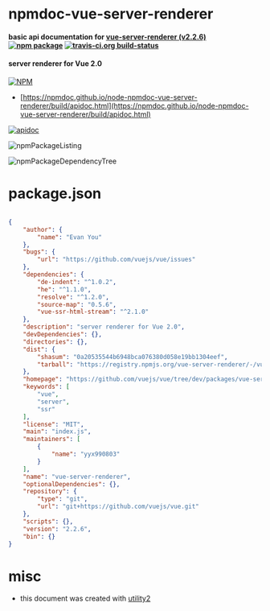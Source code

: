 # npmdoc-vue-server-renderer

#### basic api documentation for  [vue-server-renderer (v2.2.6)](https://github.com/vuejs/vue/tree/dev/packages/vue-server-renderer#readme)  [![npm package](https://img.shields.io/npm/v/npmdoc-vue-server-renderer.svg?style=flat-square)](https://www.npmjs.org/package/npmdoc-vue-server-renderer) [![travis-ci.org build-status](https://api.travis-ci.org/npmdoc/node-npmdoc-vue-server-renderer.svg)](https://travis-ci.org/npmdoc/node-npmdoc-vue-server-renderer)

#### server renderer for Vue 2.0

[![NPM](https://nodei.co/npm/vue-server-renderer.png?downloads=true&downloadRank=true&stars=true)](https://www.npmjs.com/package/vue-server-renderer)

- [https://npmdoc.github.io/node-npmdoc-vue-server-renderer/build/apidoc.html](https://npmdoc.github.io/node-npmdoc-vue-server-renderer/build/apidoc.html)

[![apidoc](https://npmdoc.github.io/node-npmdoc-vue-server-renderer/build/screenCapture.buildCi.browser.%252Ftmp%252Fbuild%252Fapidoc.html.png)](https://npmdoc.github.io/node-npmdoc-vue-server-renderer/build/apidoc.html)

![npmPackageListing](https://npmdoc.github.io/node-npmdoc-vue-server-renderer/build/screenCapture.npmPackageListing.svg)

![npmPackageDependencyTree](https://npmdoc.github.io/node-npmdoc-vue-server-renderer/build/screenCapture.npmPackageDependencyTree.svg)



# package.json

```json

{
    "author": {
        "name": "Evan You"
    },
    "bugs": {
        "url": "https://github.com/vuejs/vue/issues"
    },
    "dependencies": {
        "de-indent": "^1.0.2",
        "he": "^1.1.0",
        "resolve": "^1.2.0",
        "source-map": "0.5.6",
        "vue-ssr-html-stream": "^2.1.0"
    },
    "description": "server renderer for Vue 2.0",
    "devDependencies": {},
    "directories": {},
    "dist": {
        "shasum": "0a20535544b6948bca076380d058e19bb1304eef",
        "tarball": "https://registry.npmjs.org/vue-server-renderer/-/vue-server-renderer-2.2.6.tgz"
    },
    "homepage": "https://github.com/vuejs/vue/tree/dev/packages/vue-server-renderer#readme",
    "keywords": [
        "vue",
        "server",
        "ssr"
    ],
    "license": "MIT",
    "main": "index.js",
    "maintainers": [
        {
            "name": "yyx990803"
        }
    ],
    "name": "vue-server-renderer",
    "optionalDependencies": {},
    "repository": {
        "type": "git",
        "url": "git+https://github.com/vuejs/vue.git"
    },
    "scripts": {},
    "version": "2.2.6",
    "bin": {}
}
```



# misc
- this document was created with [utility2](https://github.com/kaizhu256/node-utility2)
